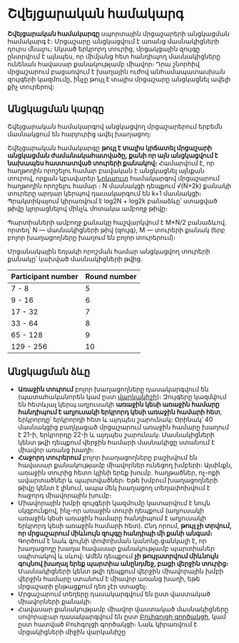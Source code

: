 # Շվեյցարական համակարգ

**Շվեյցարական համակարգը** սպորտային մրցաշարերի անցկացման համակարգ է։ Մրցաշարը անցկացվում է առանց մասնակիցների դուրս մնալու։ Սկսած երկրորդ տուրից, մրցակցային զույգը ընտրվում է այնպես, որ միմյանց հետ հանդիպող մասնակիցները ունենան հավասար քանակությամբ միավոր։ Դրա շնորհիվ մրցաշարում բացառվում է խաղային ուժով անհամապատասխան զույգերի կազմումը, ինչը թույլ է տալիս մրցաշարը անցկացնել ավելի քիչ տուրերով։

## Անցկացման կարգը

Շվեյցարական համակարգով անցկացվող մրցաշարերում երբեմն մասնակցում են հարյուրից ավել խաղացող։

Շվեյցարական համակարգը **թույլ է տալիս կրճատել մրցաշարի անցկացման ժամանակահատվածը, քանի որ այն անցկացվում է նախապես հաստատված տուրերի քանակով։** Համարվում է, որ հաղթողին որոշելու համար բավական է անցկացնել այնքան տուրով, որքան կբավարեր [Նոկաուտ](./olympic_system) համակարգով մրցաշարում հաղթողին որոշելու համար ։ N մասնակցի դեպքում √(N+2k) քանակի տուրերը արդար կերպով դասակարգում են k+1 մասնակցի։ Պրակտիկայում կիրառվում է log2N + log2k բանաձևը՝ ստացված թիվը կլորացնելով մինչև մոտակա ամբողջ թիվը։

Պարտիաների ամբողջ քանակը հաշվարկվում է M\*N/2 բանաձևով․որտեղ՝ N — մասնակիցների թիվ (զույգ), M — տուրերի քանակ (երբ բոլոր խաղացողները խաղում են բոլոր տուրերում)։

Մրցանակային եռյակի որոշման համար անցկացվող տուրերի քանակը՝ կախված մասնակիցների թվից․

| Participant number | Round number |
| ------------------ | ------------ |
| 7 - 8              | 5            |
| 9 - 16             | 6            |
| 17 - 32            | 7            |
| 33 - 64            | 8            |
| 65 - 128           | 9            |
| 129 - 256          | 10           |

## Անցկացման ձևը

- **Առաջին տուրում** բոլոր խաղացողները դասակարգվում են (պատահականորեն կամ ըստ [վարկանիշի](.rating_elo))։ Զույգերը կազմվում են հետևյալ կերպ․աղյուսակի **առաջին կեսի առաջին համարը հանդիպում է աղյուսակի երկրորդ կեսի առաջին համարի հետ**, երկրորդը՝ երկրորդի հետ և այդպես շարունակ։ Օրինակ՝ 40 մասնակցից բաղկացած մրցաշարում առաջին համարը խաղում է 21-ի, երկրորդը 22-ի և այդպես շարունակ։ Մասնակիցների կենտ թվի դեպքում վերջին համարի մասնակիցը ստանում է միավոր առանց խաղի։
- **Հաջորդ տուրերում** բոլոր խաղացողները բաշխվում են հավասար քանակությամբ միավորներ ունեցող խմբերի։ Այսինքն, առաջին տուրից հետո կլինի երեք խումբ․ հաղթածներ, ոչ-ոքի ավարտածներ և պարտվածներ։ Եթե խմբում խաղացողների թիվը կենտ է լինում, ապա մեկ խաղացող տեղափոխվում է հաջորդ միավորային խումբ։
- Միավորային խմբի զույգերի կազմումը կատարվում է նույն սկզբունքով, ինչ-որ առաջին տուրի դեպքում (աղյուսակի առաջին կեսի առաջին համարը հանդիպում է աղյուսակի երկրորդ կեսի առաջին համարի հետ). Ընդ որում, **թույլ չի տրվում, որ մրցաշարում միևնույն զույգը հանդիպի մի քանի անգամ։** Գործում է նաև գույնի փոփոխման կանոնը․ցանկալի է, որ խաղացողը խաղա հավասար քանակությամբ պարտիաներ սպիտակով և սևով։ Ամեն դեպքում **չի թույլատրվում միևնույն գույնով խաղալ երեք պարտիա անընդմեջ, բացի վերջին տուրից։** Մասնակիցների կենտ թվի դեպքում վերջին միավորային խմբի վերջին համարը ստանում է միավոր առանց խաղի, եթե մրցաշարի ընթացքում դեռ չէր ստացել։
- Մրցաշարում տեղերը դասակարգվում են ըստ վաստակած միավորների քանակի։
- Հավասար քանակությամբ միավոր վաստակած մասնակիցները սովորաբար դասակարգվում են ըստ [Բուհգոլցի գործակցի](./buchholz), կամ ըստ հատված Բուհգոլցի գործակցի։ Նաև կիրառվում է մրցակիցների միջին վարկանիշը
